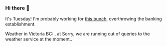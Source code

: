 ### Hi there :wave:

It's Tuesday! I'm probably working for [this bunch](https://github.com/kohofinancial), overthrowing the banking establishment.

Weather in Victoria BC: , at Sorry, we are running out of queries to the weather service at the moment..
